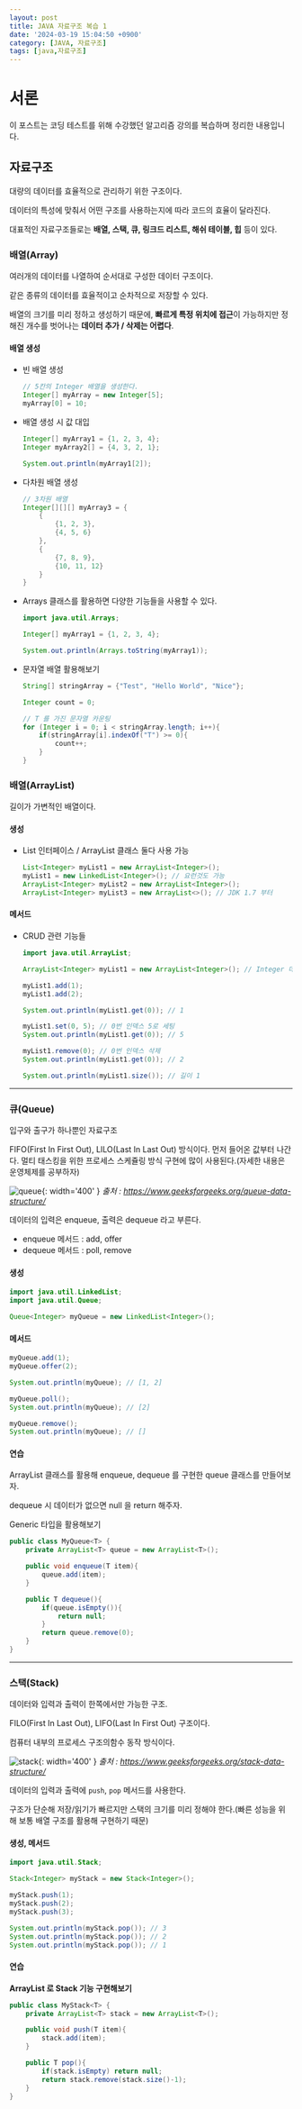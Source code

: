 ```yaml
---
layout: post
title: JAVA 자료구조 복습 1
date: '2024-03-19 15:04:50 +0900'
category: [JAVA, 자료구조]
tags: [java,자료구조]
---
```


# 서론
이 포스트는 코딩 테스트를 위해 수강했던 알고리즘 강의를 복습하며 정리한 내용입니다.

## 자료구조
대량의 데이터를 효율적으로 관리하기 위한 구조이다.

데이터의 특성에 맞춰서 어떤 구조를 사용하는지에 따라 코드의 효율이 달라진다.

대표적인 자료구조들로는 **배열, 스택, 큐, 링크드 리스트, 해쉬 테이블, 힙** 등이 있다.

### 배열(Array)
여러개의 데이터를 나열하여 순서대로 구성한 데이터 구조이다.

같은 종류의 데이터를 효율적이고 순차적으로 저장할 수 있다.

배열의 크기를 미리 정하고 생성하기 때문에, **빠르게 특정 위치에 접근**이 가능하지만 정해진 개수를 벗어나는 **데이터 추가 / 삭제는 어렵다**.

#### 배열 생성
- 빈 배열 생성
    ```java
    // 5칸의 Integer 배열을 생성한다.
    Integer[] myArray = new Integer[5];
    myArray[0] = 10;
    ```

- 배열 생성 시 값 대입
    ```java
    Integer[] myArray1 = {1, 2, 3, 4};
    Integer myArray2[] = {4, 3, 2, 1};

    System.out.println(myArray1[2]);
    ```

- 다차원 배열 생성
    ```java
    // 3차원 배열
    Integer[][][] myArray3 = {
        {
            {1, 2, 3},
            {4, 5, 6}
        },
        {
            {7, 8, 9},
            {10, 11, 12}
        }
    }
    ```

- Arrays 클래스를 활용하면 다양한 기능들을 사용할 수 있다.
    ```java
    import java.util.Arrays;

    Integer[] myArray1 = {1, 2, 3, 4};

    System.out.println(Arrays.toString(myArray1));
    ```

- 문자열 배열 활용해보기
    ```java
    String[] stringArray = {"Test", "Hello World", "Nice"};

    Integer count = 0; 

    // T 를 가진 문자열 카운팅
    for (Integer i = 0; i < stringArray.length; i++){
        if(stringArray[i].indexOf("T") >= 0){
            count++;
        }
    }
    ```

### 배열(ArrayList)
길이가 가변적인 배열이다.

#### 생성
- List 인터페이스 / ArrayList 클래스 둘다 사용 가능
    ```java
    List<Integer> myList1 = new ArrayList<Integer>();
    myList1 = new LinkedList<Integer>(); // 요런것도 가능
    ArrayList<Integer> myList2 = new ArrayList<Integer>();
    ArrayList<Integer> myList3 = new ArrayList<>(); // JDK 1.7 부터
    ```

#### 메서드
- CRUD 관련 기능들
    ```java
    import java.util.ArrayList;

    ArrayList<Integer> myList1 = new ArrayList<Integer>(); // Integer 데이터 전용

    myList1.add(1);
    myList1.add(2);

    System.out.println(myList1.get(0)); // 1

    myList1.set(0, 5); // 0번 인덱스 5로 세팅
    System.out.println(myList1.get(0)); // 5

    myList1.remove(0); // 0번 인덱스 삭제
    System.out.println(myList1.get(0)); // 2

    System.out.println(myList1.size()); // 길이 1
    ```

---

### 큐(Queue)
입구와 출구가 하나뿐인 자료구조

FIFO(First In First Out), LILO(Last In Last Out) 방식이다. 먼저 들어온 값부터 나간다. 멀티 태스킹을 위한 프로세스 스케쥴링 방식 구현에 많이 사용된다.(자세한 내용은 운영체제를 공부하자)

![queue](/assets/img/captures/1_queue.png){: width='400' }
_출처 : https://www.geeksforgeeks.org/queue-data-structure/_

데이터의 입력은 enqueue, 출력은 dequeue 라고 부른다.

- enqueue 메서드 : add, offer
- dequeue 메서드 : poll, remove

#### 생성
```java
import java.util.LinkedList;
import java.util.Queue;

Queue<Integer> myQueue = new LinkedList<Integer>();
```

#### 메서드
```java
myQueue.add(1);
myQueue.offer(2);

System.out.println(myQueue); // [1, 2]

myQueue.poll();
System.out.println(myQueue); // [2]

myQueue.remove();
System.out.println(myQueue); // []
```

#### 연습
ArrayList 클래스를 활용해 enqueue, dequeue 를 구현한 queue 클래스를 만들어보자.

dequeue 시 데이터가 없으면 null 을 return 해주자.

Generic 타입을 활용해보기

```java
public class MyQueue<T> {
    private ArrayList<T> queue = new ArrayList<T>();

    public void enqueue(T item){
        queue.add(item);
    }

    public T dequeue(){
        if(queue.isEmpty()){
            return null;
        }
        return queue.remove(0);
    }
}
```

---

### 스택(Stack)
데이터와 입력과 출력이 한쪽에서만 가능한 구조.

FILO(First In Last Out), LIFO(Last In First Out) 구조이다.

컴퓨터 내부의 프로세스 구조의함수 동작 방식이다.

![stack](/assets/img/captures/2_stack.png){: width='400' }
_출처 : https://www.geeksforgeeks.org/stack-data-structure/_

데이터의 입력과 출력에 `push`, `pop` 메서드를 사용한다.

구조가 단순해 저장/읽기가 빠르지만 스택의 크기를 미리 정해야 한다.(빠른 성능을 위해 보통 배열 구조를 활용해 구현하기 때문)

#### 생성, 메서드
```java
import java.util.Stack;

Stack<Integer> myStack = new Stack<Integer>();

myStack.push(1);
myStack.push(2);
myStack.push(3);

System.out.println(myStack.pop()); // 3
System.out.println(myStack.pop()); // 2
System.out.println(myStack.pop()); // 1
```

#### 연습
**ArrayList 로 Stack 기능 구현해보기**

```java
public class MyStack<T> {
    private ArrayList<T> stack = new ArrayList<T>();

    public void push(T item){
        stack.add(item);
    }

    public T pop(){
        if(stack.isEmpty) return null;
        return stack.remove(stack.size()-1);
    }
}
```